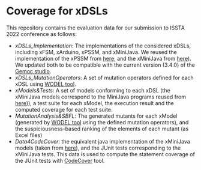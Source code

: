 # Coverage for xDSLs
This repository contains the evaluation data for our submission to ISSTA 2022 conference as follows:
- *xDSLs_Implementation*: The implementations of the considered xDSLs, including xFSM, xArduino, xPSSM, and xMiniJava. 
We reused the implementation of the xPSSM from [here](https://github.com/tetrabox/examples-behavioral-interface/tree/master/languages/statemachines), and the xMiniJava from [here](https://github.com/tetrabox/minijava)). We updated both to be compatible with the current version (3.4.0) of the [Gemoc studio](https://gemoc.org/download.html).
- *xDSLs_MutationOperators*: A set of mutation operators defined for each xDSL using [WODEL tool](https://gomezabajo.github.io/Wodel/).
- *xModels&Tests*: A set of models conforming to each xDSL (the xMiniJava models correspond to the MiniJava programs reused from [here](https://www.cambridge.org/resources/052182060X/#programs))), a test suite for each xModel, the execution result and the computed coverage for each test suite.
- *MutationAnalysis&SBFL*: The generated mutants for each xModel (generated by [WODEL tool](https://gomezabajo.github.io/Wodel/) using the defined mutation operators), and the suspiciousness-based ranking of the elements of each mutant (as Excel files)
- *Data4CodeCover*: the equivalent java implementation of the xMiniJava models (taken from [here](https://www.cambridge.org/resources/052182060X/#programs)), and the JUnit tests corresponding to the xMiniJava tests. This data is used to compute the statement coverage of the JUnit tests with [CodeCover](http://codecover.org/index.html) tool. 

